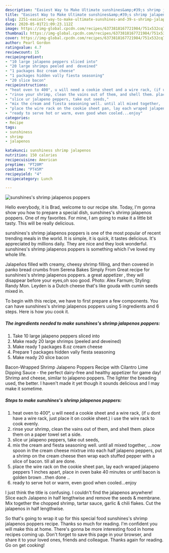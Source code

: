 ```yaml
---
description: "Easiest Way to Make Ultimate sunshines&amp;#39;s shrimp jalapenos poppers"
title: "Easiest Way to Make Ultimate sunshines&amp;#39;s shrimp jalapenos poppers"
slug: 2251-easiest-way-to-make-ultimate-sunshines-and-39-s-shrimp-jalapenos-poppers
date: 2020-05-01T21:09:23.112Z
image: https://img-global.cpcdn.com/recipes/6373818167721984/751x532cq70/sunshiness-shrimp-jalapenos-poppers-recipe-main-photo.jpg
thumbnail: https://img-global.cpcdn.com/recipes/6373818167721984/751x532cq70/sunshiness-shrimp-jalapenos-poppers-recipe-main-photo.jpg
cover: https://img-global.cpcdn.com/recipes/6373818167721984/751x532cq70/sunshiness-shrimp-jalapenos-poppers-recipe-main-photo.jpg
author: Pearl Gordon
ratingvalue: 4.7
reviewcount: 15
recipeingredient:
- "10 large jalapeno peppers sliced into"
- "20 large shrimps peeled and  deveined"
- "1 packages 8oz cream cheese"
- "1 packages hidden vally fiesta seasoning"
- "20 slice bacon"
recipeinstructions:
- "heat oven to 400°, u will need a cookie sheet and a wire rack, (if u dont have a wire rack,  just place it on cookie sheet.) i use the wire rack to cook evenly."
- "rinse your shrimp, clean the vains out of them, and shell them. place them on a paper towel set a side."
- "slice ur jalapeno peppers, take out seeds,"
- "mix the cream and fiesta seasoning well. until all mixed together, ...now spoon in the cream cheese mixtrue into each half jalapeno peppers, put a shrimp on the cream cheese then wrap each stuffed pepper with a slice of bacon. till all are done."
- "place the wire rack on the cookie sheet pan, lay each wraped jalapeno peppers 1 inches apart, place in oven bake 40 minutes or until bacon is golden brown ..then done .."
- "ready to serve hot or warm, even good when cooled...enjoy"
categories:
- Recipe
tags:
- sunshiness
- shrimp
- jalapenos

katakunci: sunshiness shrimp jalapenos 
nutrition: 150 calories
recipecuisine: American
preptime: "PT20M"
cooktime: "PT45M"
recipeyield: "4"
recipecategory: Lunch

---
```



![sunshines&#39;s shrimp jalapenos poppers](https://img-global.cpcdn.com/recipes/6373818167721984/751x532cq70/sunshiness-shrimp-jalapenos-poppers-recipe-main-photo.jpg)

Hello everybody, it is Brad, welcome to our recipe site. Today, I'm gonna show you how to prepare a special dish, sunshines&#39;s shrimp jalapenos poppers. One of my favorites. For mine, I am going to make it a little bit tasty. This will be really delicious.

sunshines&#39;s shrimp jalapenos poppers is one of the most popular of recent trending meals in the world. It is simple, it is quick, it tastes delicious. It's appreciated by millions daily. They are nice and they look wonderful. sunshines&#39;s shrimp jalapenos poppers is something which I've loved my whole life.

Jalapeños filled with creamy, cheesy shrimp filling, and then covered in panko bread crumbs from Serena Bakes Simply From Great recipe for sunshines&#39;s shrimp jalapenos poppers. a great appetizer , they will disappear before your eyes,oh soo good. Photo: Alex Farnum; Styling: Randy Mon. Leyden is a Dutch cheese that&#39;s like gouda with cumin seeds mixed in.


To begin with this recipe, we have to first prepare a few components. You can have sunshines&#39;s shrimp jalapenos poppers using 5 ingredients and 6 steps. Here is how you cook it.

<!--inarticleads1-->

##### The ingredients needed to make sunshines&#39;s shrimp jalapenos poppers:

1. Take 10 large jalapeno peppers sliced into
1. Make ready 20 large shrimps (peeled and  deveined)
1. Make ready 1 packages 8.oz cream cheese
1. Prepare 1 packages hidden vally fiesta seasoning
1. Make ready 20 slice bacon


Bacon-Wrapped Shrimp Jalapeno Poppers Recipe with Cilantro Lime Dipping Sauce - the perfect dairy-free and healthy appetizer for game day! Shrimp and cheese, similar to jalapeno poppers. The lighter the breading used, the better. I haven&#39;t made it yet though it sounds delicious and I may make it sometime. 

<!--inarticleads2-->

##### Steps to make sunshines&#39;s shrimp jalapenos poppers:

1. heat oven to 400°, u will need a cookie sheet and a wire rack, (if u dont have a wire rack,  just place it on cookie sheet.) i use the wire rack to cook evenly.
1. rinse your shrimp, clean the vains out of them, and shell them. place them on a paper towel set a side.
1. slice ur jalapeno peppers, take out seeds,
1. mix the cream and fiesta seasoning well. until all mixed together, ...now spoon in the cream cheese mixtrue into each half jalapeno peppers, put a shrimp on the cream cheese then wrap each stuffed pepper with a slice of bacon. till all are done.
1. place the wire rack on the cookie sheet pan, lay each wraped jalapeno peppers 1 inches apart, place in oven bake 40 minutes or until bacon is golden brown ..then done ..
1. ready to serve hot or warm, even good when cooled...enjoy


I just think the title is confusing. I couldn&#39;t find the jalapenos anywhere! Slice each Jalapeno in half lengthwise and remove the seeds &amp; membrane. Mix together the chopped shrimp, tartar sauce, garlic &amp; chili flakes. Cut the jalapenos in half lengthwise. 

So that's going to wrap it up for this special food sunshines&#39;s shrimp jalapenos poppers recipe. Thanks so much for reading. I'm confident you will make this at home. There's gonna be more interesting food in home recipes coming up. Don't forget to save this page in your browser, and share it to your loved ones, friends and colleague. Thanks again for reading. Go on get cooking!
